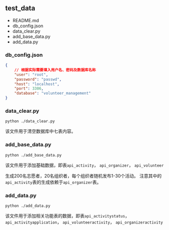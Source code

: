 ## test_data
- README.md
- db_config.json
- data_clear.py
- add_base_data.py
- add_data.py

### db_config.json
```json
{
    // 根据实际需要填入用户名、密码及数据库名称
    "user": "root", 
    "password": "passwd", 
    "host": "localhost",
    "port": 3306,
    "database": "volunteer_management"
}
```

### data_clear.py
```shell
python ./data_clear.py
```
该文件用于清空数据库中七表内容。
  
### add_base_data.py
```shell
python ./add_base_data.py
```
该文件用于添加基础数据，即表`api_activity`，
`api_organizer`，
`api_volunteer`

生成200名志愿者，20名组织者，每个组织者随机发布1-30个活动。
注意其中的`api_activity`表的生成依赖于`api_organizer`表。

### add_data.py
```shell
python ./add_data.py
```
该文件用于添加相关功能表的数据，即表`api_activitystatus`，`api_activityapplication`，
`api_volunteeractivity`，
`api_organizeractivity`




